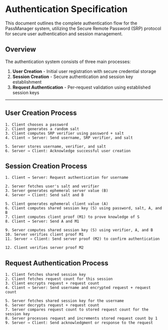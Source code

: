 # Authentication Specification

This document outlines the complete authentication flow for the PassManager system, utilizing the Secure Remote Password (SRP) protocol for secure user authentication and session management.

## Overview

The authentication system consists of three main processes:
1. **User Creation** - Initial user registration with secure credential storage
2. **Session Creation** - Secure authentication and session key establishment
3. **Request Authentication** - Per-request validation using established session keys

---

## User Creation Process

```
1. Client chooses a password
2. Client generates a random salt
3. Client computes SRP verifier using password + salt
4. Client → Server: Send username, SRP verifier, and salt

5. Server stores username, verifier, and salt
6. Server → Client: Acknowledge successful user creation
```

## Session Creation Process

```
1. Client → Server: Request authentication for username

2. Server fetches user's salt and verifier
3. Server generates ephemeral server value (B)
4. Server → Client: Send salt and B

5. Client generates ephemeral client value (A)
6. Client computes shared session key (S) using password, salt, A, and B
7. Client computes client proof (M1) to prove knowledge of S
8. Client → Server: Send A and M1

9. Server computes shared session key (S) using verifier, A, and B
10. Server verifies client proof M1
11. Server → Client: Send server proof (M2) to confirm authentication

12. Client verifies server proof M2
```

## Request Authentication Process

```
1. Client fetches shared session key
2. Client fetches request count for this session
3. Client encrypts request + request count
4. Client → Server: Send username and encrypted request + request count

5. Server fetches shared session key for the username
6. Server decrypts request + request count
7. Server compares request count to stored request count for the session key
8. Server processes request and increments stored request count by 1
9. Server → Client: Send acknowledgment or response to the request
```
